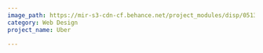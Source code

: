 ```yaml
---
image_path: https://mir-s3-cdn-cf.behance.net/project_modules/disp/05135d10594203.560e784a9783e.jpg
category: Web Design
project_name: Uber

---
```

